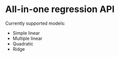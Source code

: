 # All-in-one regression API
Currently supported models:
- Simple linear
- Multiple linear
- Quadratic
- Ridge